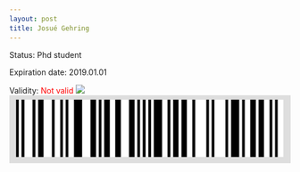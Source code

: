 ```yaml
---
layout: post
title: Josué Gehring
---
```


Status: Phd student

Expiration date: 2019.01.01

Validity: <font color="red"> Not valid</font> 
![](/members/img/Josué_Gehring.png)
![](/members/img/bar.png)
